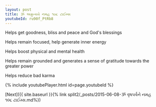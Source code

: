 ```yaml
---
layout: post
title: ૐ અમ્રુત્યવે નમહ ૧૦૮ ટાઈમ્સ
youtubeId: ru90f_PtRb8
---
```

 
 
Helps get goodness, bliss and peace and God's blessings
 
Helps remain focused, help generate inner energy 
 
Helps boost physical and mental health 
 
Helps remain grounded and generates a sense of gratitude towards the greater power 
 
Helps reduce bad karma
 
 
 
 


{% include youtubePlayer.html id=page.youtubeId %}
 
[Next]({{ site.baseurl }}{% link  split2/_posts/2015-06-08-ૐ વૃષપર્વને નમહ ૧૦૮ ટાઈમ્સ.md%})
 

